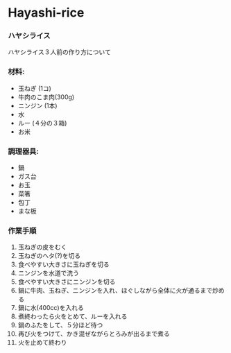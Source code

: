 # Hayashi-rice
### ハヤシライス

ハヤシライス３人前の作り方について

### 材料:
- 玉ねぎ (1コ)
- 牛肉のこま肉(300g)
- ニンジン (1本)
- 水 
- ルー (４分の３箱)
- お米

### 調理器具:
- 鍋
- ガス台
- お玉
- 菜箸
- 包丁
- まな板

### 作業手順
1. 玉ねぎの皮をむく
2. 玉ねぎのヘタ(?)を切る
3. 食べやすい大きさに玉ねぎを切る
4. ニンジンを水道で洗う
5. 食べやすい大きさにニンジンを切る
6. 鍋に牛肉、玉ねぎ、ニンジンを入れ、ほぐしながら全体に火が通るまで炒める
7. 鍋に水(400cc)を入れる
8. 煮終わったら火をとめて、ルーを入れる
9. 鍋のふたをして、５分ほど待つ
10. 再び火をつけて、かき混ぜながらとろみが出るまで煮る
11. 火を止めて終わり
